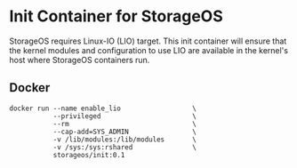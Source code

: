 # Init Container for StorageOS

StorageOS requires Linux-IO (LIO) target. This init container will ensure that the kernel modules 
and configuration to use LIO are available in the kernel's host where StorageOS containers run.

## Docker

```
docker run --name enable_lio                  \
           --privileged                       \
           --rm                               \
           --cap-add=SYS_ADMIN                \
           -v /lib/modules:/lib/modules       \
           -v /sys:/sys:rshared               \
           storageos/init:0.1
```
